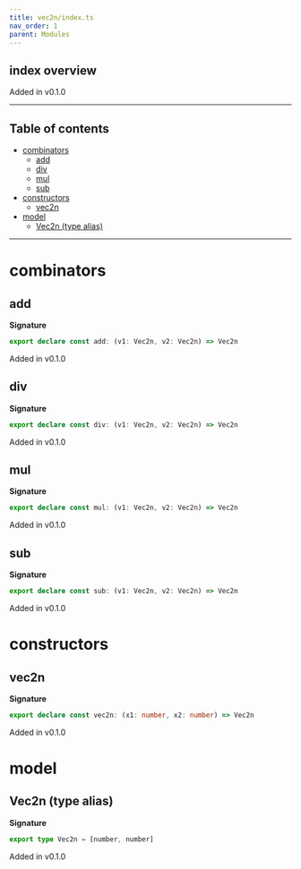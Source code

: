 ```yaml
---
title: vec2n/index.ts
nav_order: 1
parent: Modules
---
```


## index overview

Added in v0.1.0

---

<h2 class="text-delta">Table of contents</h2>

- [combinators](#combinators)
  - [add](#add)
  - [div](#div)
  - [mul](#mul)
  - [sub](#sub)
- [constructors](#constructors)
  - [vec2n](#vec2n)
- [model](#model)
  - [Vec2n (type alias)](#vec2n-type-alias)

---

# combinators

## add

**Signature**

```ts
export declare const add: (v1: Vec2n, v2: Vec2n) => Vec2n
```

Added in v0.1.0

## div

**Signature**

```ts
export declare const div: (v1: Vec2n, v2: Vec2n) => Vec2n
```

Added in v0.1.0

## mul

**Signature**

```ts
export declare const mul: (v1: Vec2n, v2: Vec2n) => Vec2n
```

Added in v0.1.0

## sub

**Signature**

```ts
export declare const sub: (v1: Vec2n, v2: Vec2n) => Vec2n
```

Added in v0.1.0

# constructors

## vec2n

**Signature**

```ts
export declare const vec2n: (x1: number, x2: number) => Vec2n
```

Added in v0.1.0

# model

## Vec2n (type alias)

**Signature**

```ts
export type Vec2n = [number, number]
```

Added in v0.1.0
